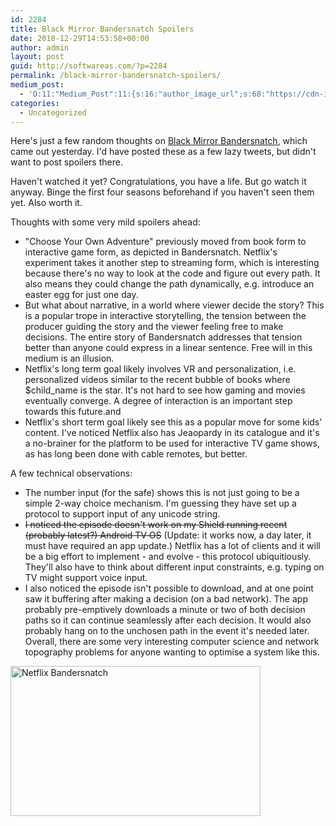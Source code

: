 ```yaml
---
id: 2284
title: Black Mirror Bandersnatch Spoilers
date: 2018-12-29T14:53:58+00:00
author: admin
layout: post
guid: http://softwareas.com/?p=2284
permalink: /black-mirror-bandersnatch-spoilers/
medium_post:
  - 'O:11:"Medium_Post":11:{s:16:"author_image_url";s:68:"https://cdn-images-1.medium.com/fit/c/200/200/0*8ZyBPj8z4gUV0dfA.jpg";s:10:"author_url";s:28:"https://medium.com/@mahemoff";s:11:"byline_name";N;s:12:"byline_email";N;s:10:"cross_link";s:3:"yes";s:2:"id";s:12:"107a3a697256";s:21:"follower_notification";s:2:"no";s:7:"license";s:8:"cc-40-by";s:14:"publication_id";s:2:"-1";s:6:"status";s:5:"draft";s:3:"url";s:41:"https://medium.com/@mahemoff/107a3a697256";}'
categories:
  - Uncategorized
---
```

Here's just a few random thoughts on <a href="https://www.netflix.com/title/80988062">Black Mirror Bandersnatch</a>, which came out yesterday. I'd have posted these as a few lazy tweets, but didn't want to post spoilers there.

Haven't watched it yet? Congratulations, you have a life. But go watch it anyway. Binge the first four seasons beforehand if you haven't seen them yet. Also worth it.

Thoughts with some very mild spoilers ahead:

<ul>
    <li>"Choose Your Own Adventure" previously moved from book form to interactive game form, as depicted in Bandersnatch. Netflix's experiment takes it another step to streaming form, which is interesting because there's no way to look at the code and figure out every path. It also means they could change the path dynamically, e.g. introduce an easter egg for just one day.</li>
    <li>But what about narrative, in a world where viewer decide the story? This is a popular trope in interactive storytelling, the tension between the producer guiding the story and the viewer feeling free to make decisions. The entire story of Bandersnatch addresses that tension better than anyone could express in a linear sentence. Free will in this medium is an illusion.</li>
    <li>Netflix's long term goal likely involves VR and personalization, i.e. personalized videos similar to the recent bubble of books where $child_name is the star. It's not hard to see how gaming and movies eventually converge. A degree of interaction is an important step towards this future.and</li>
    <li>Netflix's short term goal likely see this as a popular move for some kids' content. I've noticed Netflix also has Jeaopardy in its catalogue and it's a no-brainer for the platform to be used for interactive TV game shows, as has long been done with cable remotes, but better.</li>
</ul>

A few technical observations:

<ul>
    <li>The number input (for the safe) shows this is not just going to be a simple 2-way choice mechanism. I'm guessing they have set up a protocol to support input of any unicode string.</li>
    <li><del>I noticed the episode doesn't work on my Shield running recent (probably latest?) Android TV OS</del> (Update: it works now, a day later, it must have required an app update.) Netflix has a lot of clients and it will be a big effort to implement - and evolve - this protocol ubiquitiously. They'll also have to think about different input constraints, e.g. typing on TV might support voice input.</li>
    <li>I also noticed the episode isn't possible to download, and at one point saw it buffering after making a decision (on a bad network). The app probably pre-emptively downloads a minute or two of both decision paths so it can continue seamlessly after each decision. It would also probably hang on to the unchosen path in the event it's needed later. Overall, there are some very interesting computer science and network topography problems for anyone wanting to optimise a system like this.</li>
</ul>

<a href="https://www.netflix.com/title/80988062"><img class="alignnone size-medium wp-image-2285" src="https://i.imgur.com/4r2tpMV.jpg" alt="Netflix Bandersnatch" width="400" height="240" /></a>
